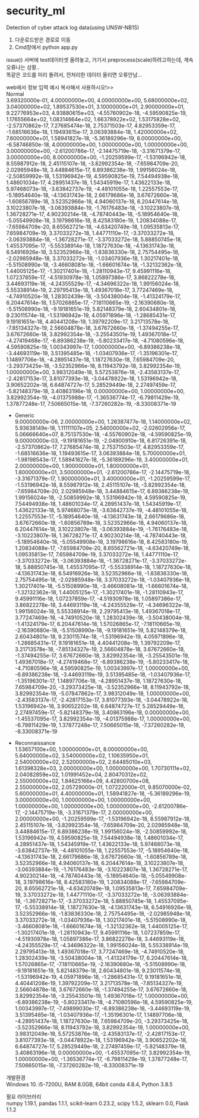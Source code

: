 # security_ml
Detection of cyber attack log data(using UNSW-NB15)

1. 다운로드받은 경로로 이동
2. Cmd창에서 python app.py   

issue)) 서버에 test데이터셋 올려놓고, 거기서 preprocess(scale)하려고하는데, 계속 오류나는 상황..  
똑같은 코드를 미리 돌려서, 전처리한 데이터 올리면 오류안남...  


web에서 정보 입력 예시
복사해서 사용하시오!>>  
Normal  
 3.69320000e-01,  4.00000000e+00,  4.00000000e+00,  5.68000000e+02,
        3.04000000e+02,  1.89537530e+01,  3.10000000e+01,  2.90000000e+01,
        9.22776953e+03,  4.93880615e+03, -4.55760902e-18, -4.59590825e-19,
        1.17655664e+02,  1.08314664e+02,  1.66378922e+02,  1.53175828e+02,
       -2.57370862e-17,  7.27685474e-18,  2.75371503e-17,  4.82953359e-17,
       -1.68516636e-18,  1.19493615e-17,  3.06393884e-18,  1.42000000e+02,
        7.60000000e+01,  1.58941827e-18, -5.36189296e-19,  8.00000000e+00,
       -6.58746850e-18,  4.00000000e+00,  1.00000000e+00,  1.00000000e+00,
        3.00000000e+00, -2.61200786e-17, -2.14475719e-18, -3.31671379e-17,
        3.00000000e+00,  8.00000000e+00, -1.20259599e-17, -1.53196942e-18,
        8.55987912e-18,  2.45115107e-18, -3.82992354e-18, -7.65984709e-20,
        2.02985948e-18,  3.44884615e-17,  6.89386238e-19,  1.99156024e-18,
       -2.50859992e-18,  1.53196942e-19,  4.59590825e-19,  7.54494938e-18,
        1.48601034e-17,  4.28951437e-18,  1.54345919e-17,  1.43622133e-18,
        5.97468073e-18, -3.63842737e-19, -4.48101055e-18,  1.22557553e-17,
       -5.18954640e-18, -4.13631743e-18,  2.66179686e-18,  3.67672660e-18,
       -1.60856789e-18,  3.52352966e-18,  4.94060137e-18,  6.20447614e-18,
        3.10223807e-18, -3.06393884e-19, -1.76176483e-18, -3.10223807e-18,
        1.36728271e-17,  4.90230214e-18, -4.78740443e-18, -5.18954640e-18,
       -5.05549908e-18,  3.19798616e-18,  8.42583180e-19,  1.20834088e-17,
       -7.65984709e-20,  8.65562721e-18, -4.63420749e-18,  1.09535813e-17,
        7.65984709e-19,  3.37033272e-18,  1.44771110e-17, -3.37033272e-18,
       -3.06393884e-18, -1.36728271e-17, -3.37033272e-18,  5.88850745e-18,
        1.45537095e-17, -5.55338914e-18,  1.18727630e-18, -4.13631743e-18,
        6.54916926e-18,  3.52352966e-18, -1.83836330e-18,  2.75754495e-18,
       -2.02985948e-18,  3.37033272e-18, -1.03407936e-18,  1.30217401e-18,
       -5.51508990e-18, -3.46608081e-18, -1.66601674e-18, -1.32132362e-18,
        1.44005125e-17, -1.30217401e-18, -1.28110943e-17,  9.45991116e-18,
        1.07237859e-17, -4.51930978e-18,  1.05897386e-17,  3.86822278e-18,
        3.44693119e-18, -4.24355529e-17, -4.34696322e-18,  1.99156024e-18,
        5.55338914e-19,  2.29795413e-18,  1.49367018e-17,  3.77247469e-18,
       -4.74910520e-18,  1.28302439e-18, -3.50438004e-18, -1.41324179e-17,
        6.20447614e-18,  1.57026865e-17, -7.18110665e-19, -2.16390680e-18,
       -5.51508990e-18, -9.19181651e-19,  5.82148379e-18,  2.60434801e-18,
        9.23011574e-18, -1.53196942e-19,  4.05971896e-18, -1.28685431e-17,
        9.19181651e-18,  4.40441208e-19,  1.39792209e-17,  3.21713578e-18,
       -7.85134327e-19,  2.56604878e-18,  3.67672660e-18, -1.37494255e-17,
        3.67672660e-18,  3.82992354e-18, -3.25543501e-19,  1.49367018e-17,
       -4.27419468e-17, -6.89386238e-19, -5.80233417e-18, -4.71080596e-18,
        4.59590825e-19,  1.00343997e-17,  1.00000000e+00, -6.89386238e-18,
       -3.44693119e-19,  3.51395485e-18, -1.03407936e-17, -1.35196301e-17,
        1.14897706e-18, -4.28951437e-18,  1.18727630e-18,  7.65984709e-20,
       -3.29373425e-18, -3.52352966e-18,  8.11943792e-18,  3.82992354e-19,
        1.00000000e+00,  3.98312049e-18,  5.57253876e-18, -2.43583137e-17,
       -2.42817153e-17,  3.81077393e-18, -3.04478922e-18,  1.53196942e-18,
        3.90652202e-18,  6.64874727e-17,  5.28529449e-18,  2.27497459e-17,
       -5.82148379e-18,  3.40863196e-18,  0.00000000e+00,  1.00000000e+00,
        3.82992354e-19, -4.01375988e-17, -1.36536774e-17, -6.79811429e-19,
        1.37877248e-17,  7.50665015e-18, -7.37260282e-19, -8.33008371e-19
 
- Generic  
 9.00000000e-06,  2.00000000e+00,  1.26387477e-18,  1.14000000e+02,
        5.93638149e-18,  1.11111107e+05,  2.54000000e+02, -2.02602956e-17,
        5.06666640e+07,  8.75137530e-18, -4.55760902e-18, -4.59590825e-19,
        9.00000000e-03, -9.19181651e-19, -2.04900910e-18,  6.81726391e-18,
       -2.57370862e-17,  7.27685474e-18,  2.75371503e-17,  4.82953359e-17,
       -1.68516636e-18,  1.19493615e-17,  3.06393884e-18,  5.70000000e+01,
       -1.98198543e-17,  1.58941827e-18, -5.36189296e-19,  3.40000000e+01,
        2.00000000e+00,  1.90000000e+01,  1.80000000e+01,  1.80000000e+01,
        3.50000000e+01, -2.61200786e-17, -2.14475719e-18, -3.31671379e-17,
        1.90000000e+01,  3.40000000e+01, -1.20259599e-17, -1.53196942e-18,
        8.55987912e-18,  2.45115107e-18, -3.82992354e-18, -7.65984709e-20,
        2.02985948e-18,  3.44884615e-17,  6.89386238e-19,  1.99156024e-18,
       -2.50859992e-18,  1.53196942e-19,  4.59590825e-19,  7.54494938e-18,
        1.48601034e-17,  4.28951437e-18,  1.54345919e-17,  1.43622133e-18,
        5.97468073e-18, -3.63842737e-19, -4.48101055e-18,  1.22557553e-17,
       -5.18954640e-18, -4.13631743e-18,  2.66179686e-18,  3.67672660e-18,
       -1.60856789e-18,  3.52352966e-18,  4.94060137e-18,  6.20447614e-18,
        3.10223807e-18, -3.06393884e-19, -1.76176483e-18, -3.10223807e-18,
        1.36728271e-17,  4.90230214e-18, -4.78740443e-18, -5.18954640e-18,
       -5.05549908e-18,  3.19798616e-18,  8.42583180e-19,  1.20834088e-17,
       -7.65984709e-20,  8.65562721e-18, -4.63420749e-18,  1.09535813e-17,
        7.65984709e-19,  3.37033272e-18,  1.44771110e-17, -3.37033272e-18,
       -3.06393884e-18, -1.36728271e-17, -3.37033272e-18,  5.88850745e-18,
        1.45537095e-17, -5.55338914e-18,  1.18727630e-18, -4.13631743e-18,
        6.54916926e-18,  3.52352966e-18, -1.83836330e-18,  2.75754495e-18,
       -2.02985948e-18,  3.37033272e-18, -1.03407936e-18,  1.30217401e-18,
       -5.51508990e-18, -3.46608081e-18, -1.66601674e-18, -1.32132362e-18,
        1.44005125e-17, -1.30217401e-18, -1.28110943e-17,  9.45991116e-18,
        1.07237859e-17, -4.51930978e-18,  1.05897386e-17,  3.86822278e-18,
        3.44693119e-18, -4.24355529e-17, -4.34696322e-18,  1.99156024e-18,
        5.55338914e-19,  2.29795413e-18,  1.49367018e-17,  3.77247469e-18,
       -4.74910520e-18,  1.28302439e-18, -3.50438004e-18, -1.41324179e-17,
        6.20447614e-18,  1.57026865e-17, -7.18110665e-19, -2.16390680e-18,
       -5.51508990e-18, -9.19181651e-19,  5.82148379e-18,  2.60434801e-18,
        9.23011574e-18, -1.53196942e-19,  4.05971896e-18, -1.28685431e-17,
        9.19181651e-18,  4.40441208e-19,  1.39792209e-17,  3.21713578e-18,
       -7.85134327e-19,  2.56604878e-18,  3.67672660e-18, -1.37494255e-17,
        3.67672660e-18,  3.82992354e-18, -3.25543501e-19,  1.49367018e-17,
       -4.27419468e-17, -6.89386238e-19, -5.80233417e-18, -4.71080596e-18,
        4.59590825e-19,  1.00343997e-17,  1.00000000e+00, -6.89386238e-18,
       -3.44693119e-19,  3.51395485e-18, -1.03407936e-17, -1.35196301e-17,
        1.14897706e-18, -4.28951437e-18,  1.18727630e-18,  7.65984709e-20,
       -3.29373425e-18, -3.52352966e-18,  8.11943792e-18,  3.82992354e-19,
       -5.07847862e-17,  3.98312049e-18,  1.00000000e+00, -2.43583137e-17,
       -2.42817153e-17,  3.81077393e-18, -3.04478922e-18,  1.53196942e-18,
        3.90652202e-18,  6.64874727e-17,  5.28529449e-18,  2.27497459e-17,
       -5.82148379e-18,  3.40863196e-18,  0.00000000e+00, -1.45537095e-17,
        3.82992354e-19, -4.01375988e-17,  1.00000000e+00, -6.79811429e-19,
        1.37877248e-17,  7.50665015e-18, -7.37260282e-19, -8.33008371e-19
 
- Reconnaissance  
 1.53657100e+00,  1.00000000e+01,  8.00000000e+00,  5.64000000e+02,
        3.54000000e+02,  1.10635950e+01,  2.54000000e+02,  2.52000000e+02,
        2.64485010e+03,  1.61398328e+03,  2.00000000e+00,  1.00000000e+00,
        1.70730111e+02,  2.04082859e+02,  1.01991452e+04,  2.80470312e+02,
        2.55000000e+02,  1.84625166e+09,  4.42800700e+08,  2.55000000e+02,
        2.05729000e-01,  1.07222000e-01,  9.85070000e-02,  5.60000000e+01,
        4.40000000e+01,  1.58941827e-18, -5.36189296e-19,  3.00000000e+00,
        1.00000000e+00,  1.00000000e+00,  1.00000000e+00,  1.00000000e+00,
        1.00000000e+00, -2.61200786e-17, -2.14475719e-18, -3.31671379e-17,
        2.00000000e+00,  2.00000000e+00, -1.20259599e-17, -1.53196942e-18,
        8.55987912e-18,  2.45115107e-18, -3.82992354e-18, -7.65984709e-20,
        2.02985948e-18,  3.44884615e-17,  6.89386238e-19,  1.99156024e-18,
       -2.50859992e-18,  1.53196942e-19,  4.59590825e-19,  7.54494938e-18,
        1.48601034e-17,  4.28951437e-18,  1.54345919e-17,  1.43622133e-18,
        5.97468073e-18, -3.63842737e-19, -4.48101055e-18,  1.22557553e-17,
       -5.18954640e-18, -4.13631743e-18,  2.66179686e-18,  3.67672660e-18,
       -1.60856789e-18,  3.52352966e-18,  4.94060137e-18,  6.20447614e-18,
        3.10223807e-18, -3.06393884e-19, -1.76176483e-18, -3.10223807e-18,
        1.36728271e-17,  4.90230214e-18, -4.78740443e-18, -5.18954640e-18,
       -5.05549908e-18,  3.19798616e-18,  8.42583180e-19,  1.20834088e-17,
       -7.65984709e-20,  8.65562721e-18, -4.63420749e-18,  1.09535813e-17,
        7.65984709e-19,  3.37033272e-18,  1.44771110e-17, -3.37033272e-18,
       -3.06393884e-18, -1.36728271e-17, -3.37033272e-18,  5.88850745e-18,
        1.45537095e-17, -5.55338914e-18,  1.18727630e-18, -4.13631743e-18,
        6.54916926e-18,  3.52352966e-18, -1.83836330e-18,  2.75754495e-18,
       -2.02985948e-18,  3.37033272e-18, -1.03407936e-18,  1.30217401e-18,
       -5.51508990e-18, -3.46608081e-18, -1.66601674e-18, -1.32132362e-18,
        1.44005125e-17, -1.30217401e-18, -1.28110943e-17,  9.45991116e-18,
        1.07237859e-17, -4.51930978e-18,  1.05897386e-17,  3.86822278e-18,
        3.44693119e-18, -4.24355529e-17, -4.34696322e-18,  1.99156024e-18,
        5.55338914e-19,  2.29795413e-18,  1.49367018e-17,  3.77247469e-18,
       -4.74910520e-18,  1.28302439e-18, -3.50438004e-18, -1.41324179e-17,
        6.20447614e-18,  1.57026865e-17, -7.18110665e-19, -2.16390680e-18,
       -5.51508990e-18, -9.19181651e-19,  5.82148379e-18,  2.60434801e-18,
        9.23011574e-18, -1.53196942e-19,  4.05971896e-18, -1.28685431e-17,
        9.19181651e-18,  4.40441208e-19,  1.39792209e-17,  3.21713578e-18,
       -7.85134327e-19,  2.56604878e-18,  3.67672660e-18, -1.37494255e-17,
        3.67672660e-18,  3.82992354e-18, -3.25543501e-19,  1.49367018e-17,
        1.00000000e+00, -6.89386238e-19, -5.80233417e-18, -4.71080596e-18,
        4.59590825e-19,  1.00343997e-17, -7.49899030e-17, -6.89386238e-18,
       -3.44693119e-19,  3.51395485e-18, -1.03407936e-17, -1.35196301e-17,
        1.14897706e-18, -4.28951437e-18,  1.18727630e-18,  7.65984709e-20,
       -3.29373425e-18, -3.52352966e-18,  8.11943792e-18,  3.82992354e-19,
        1.00000000e+00,  3.98312049e-18,  5.57253876e-18, -2.43583137e-17,
       -2.42817153e-17,  3.81077393e-18, -3.04478922e-18,  1.53196942e-18,
        3.90652202e-18,  6.64874727e-17,  5.28529449e-18,  2.27497459e-17,
       -5.82148379e-18,  3.40863196e-18,  0.00000000e+00, -1.45537095e-17,
        3.82992354e-19,  1.00000000e+00, -1.36536774e-17, -6.79811429e-19,
        1.37877248e-17,  7.50665015e-18, -7.37260282e-19, -8.33008371e-19
 
 

개발환경  
Windows 10. i5-7200U, RAM 8.0GB, 64bit
conda 4.8.4, Python 3.8.5 

필요 라이브러리  
numpy 1.19.1, pandas 1.1.1, scikit-learn 0.23.2, scipy 1.5.2, sklearn 0.0, Flask 1.1.2

